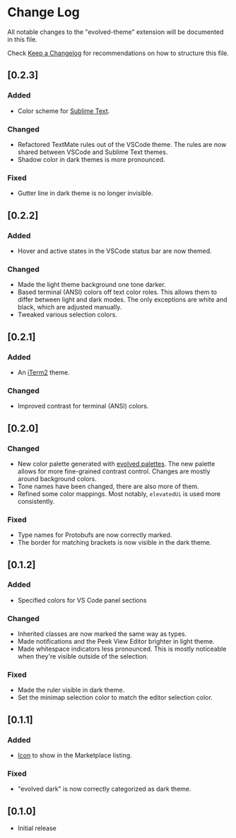 # Change Log

All notable changes to the "evolved-theme" extension will be documented in this file.

Check [Keep a Changelog](http://keepachangelog.com/) for recommendations on how to structure this file.

## [0.2.3]

### Added

- Color scheme for [Sublime Text](https://sublimetext.com).

### Changed

- Refactored TextMate rules out of the VSCode theme. The rules are now shared between VSCode and Sublime Text themes.
- Shadow color in dark themes is more pronounced.

### Fixed

- Gutter line in dark theme is no longer invisible.

## [0.2.2]

### Added

- Hover and active states in the VSCode status bar are now themed.

### Changed

- Made the light theme background one tone darker. 
- Based terminal (ANSI) colors off text color roles. This allows them to differ between light and dark modes. The only exceptions are white and black, which are adjusted manually.
- Tweaked various selection colors.

## [0.2.1]

### Added

- An [iTerm2](https://iterm2.com) theme.

### Changed

- Improved contrast for terminal (ANSI) colors.

## [0.2.0]

### Changed

- New color palette generated with [evolved palettes](https://evolved.systems/palettes). The new palette allows for more fine-grained contrast control. Changes are mostly around background colors.
- Tone names have been changed, there are also more of them.
- Refined some color mappings. Most notably, `elevatedUi` is used more consistently.

### Fixed

- Type names for Protobufs are now correctly marked.
- The border for matching brackets is now visible in the dark theme.

## [0.1.2]

### Added

- Specified colors for VS Code panel sections
### Changed

- Inherited classes are now marked the same way as types.
- Made notifications and the Peek View Editor brighter in light theme.
- Made whitespace indicators less pronounced. This is mostly noticeable when they're visible outside of the selection.

### Fixed

- Made the ruler visible in dark theme.
- Set the minimap selection color to match the editor selection color.

## [0.1.1]

### Added

- [Icon](./icon.png) to show in the Marketplace listing.

### Fixed

- "evolved dark" is now correctly categorized as dark theme.

## [0.1.0]

- Initial release
